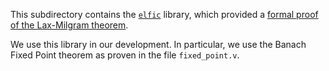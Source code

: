This subdirectory contains the [`elfic`](https://www.lri.fr/~sboldo/elfic/) library, which provided a [formal proof of the Lax-Milgram theorem](https://hal.inria.fr/hal-01391578/document). 

We use this library in our development. In particular, we use the Banach Fixed Point theorem as proven in the file `fixed_point.v`. 

